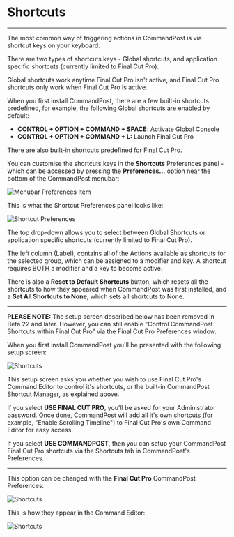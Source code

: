 # Shortcuts
---

The most common way of triggering actions in CommandPost is via shortcut keys on your keyboard.

There are two types of shortcuts keys - Global shortcuts, and application specific shortcuts (currently limited to Final Cut Pro).

Global shortcuts work anytime Final Cut Pro isn't active, and Final Cut Pro shortcuts only work when Final Cut Pro is active.

When you first install CommandPost, there are a few built-in shortcuts predefined, for example, the following Global shortcuts are enabled by default:

- **CONTROL + OPTION + COMMAND + SPACE:** Activate Global Console
- **CONTROL + OPTION + COMMAND + L:** Launch Final Cut Pro

There are also built-in shortcuts predefined for Final Cut Pro.

You can customise the shortcuts keys in the **Shortcuts** Preferences panel - which can be accessed by pressing the **Preferences...** option near the bottom of the CommandPost menubar:

![Menubar Preferences Item](https://help.commandpost.io/images/menubar-prefs-item.png)

This is what the Shortcut Preferences panel looks like:

![Shortcut Preferences](https://help.commandpost.io/images/shortcuts-prefs.png)

The top drop-down allows you to select between Global Shortcuts or application specific shortcuts (currently limited to Final Cut Pro).

The left column (Label), contains all of the Actions available as shortcuts for the selected group, which can be assigned to a modifier and key. A shortcut requires BOTH a modifier and a key to become active.

There is also a **Reset to Default Shortcuts** button, which resets all the shortcuts to how they appeared when CommandPost was first installed, and a **Set All Shortcuts to None**, which sets all shortcuts to None.

---

**PLEASE NOTE:** The setup screen described below has been removed in Beta 22 and later. However, you can still enable "Control CommandPost Shortcuts within Final Cut Pro" via the Final Cut Pro Preferences window.

When you first install CommandPost you'll be presented with the following setup screen:

![Shortcuts](https://help.commandpost.io/images/welcome-6.png)

This setup screen asks you whether you wish to use Final Cut Pro's Command Editor to control it's shortcuts, or the built-in CommandPost Shortcut Manager, as explained above.

If you select **USE FINAL CUT PRO**, you'll be asked for your Administrator password. Once done, CommandPost will add all it's own shortcuts (for example, "Enable Scrolling Timeline") to Final Cut Pro's own Command Editor for easy access.

If you select **USE COMMANDPOST**, then you can setup your CommandPost Final Cut Pro shortcuts via the Shortcuts tab in CommandPost's Preferences.

---

This option can be changed with the **Final Cut Pro** CommandPost Preferences:

![Shortcuts](https://help.commandpost.io/images/shortcuts-fcp.png)

This is how they appear in the Command Editor:

![Shortcuts](https://help.commandpost.io/images/command-editor.png)